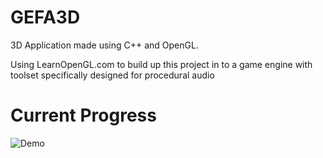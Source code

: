 #   GEFA3D

3D Application made using C++ and OpenGL.

Using LearnOpenGL.com to build up this project in to a game engine with toolset specifically designed for procedural audio

# Current Progress

![](https://media.giphy.com/media/c6NLOaYZVDn42Kq3Yw/giphy.gif "Demo")